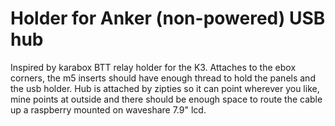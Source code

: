 # Holder for Anker (non-powered) USB hub
Inspired by karabox BTT relay holder for the K3. Attaches to the ebox corners, the m5 inserts should have enough thread to hold the panels and the usb holder. Hub is attached by zipties so it can point wherever you like, mine points at outside and there should be enough space to route the cable up a raspberry mounted on waveshare 7.9" lcd.
